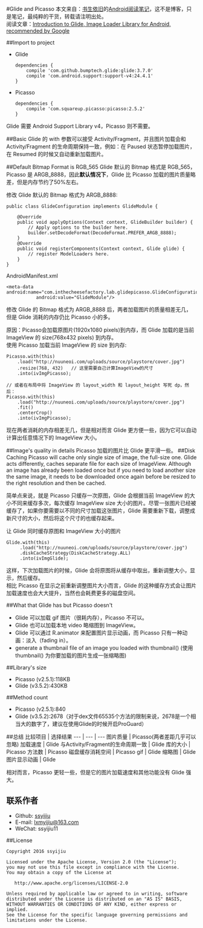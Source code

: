 #Glide and Picasso 
本文来自：[书生依旧](https://github.com/ssyijiu)的[Android阅读笔记](https://github.com/ssyijiu/Android-ReadingNotes)，这不是博客，只是笔记，最纯粹的干货，转载请注明出处。     
阅读文章：[Introduction to Glide, Image Loader Library for Android, recommended by Google](https://inthecheesefactory.com/blog/get-to-know-glide-recommended-by-google/en)

##Import to project
- Glide
    ```
    dependencies {
        compile 'com.github.bumptech.glide:glide:3.7.0'
        compile 'com.android.support:support-v4:24.4.1'
    }
    ```

- Picasso
    ```
    dependencies {
        compile 'com.squareup.picasso:picasso:2.5.2'
    }
    ```
Glide 需要 Android Support Library v4，Picasso 则不需要。 

##Basic
Glide 的 with 参数可以接受 Activity/Fragment，并且图片加载会和 Activity/Fragment 的生命周期保持一致，例如：在 Paused 状态暂停加载图片，在 Resumed 的时候又自动重新加载图片。

##Default Bitmap Format is RGB_565
Glide 默认的 Bitmap 格式是 RGB_565，Picasso 是 ARGB_8888，因此**默认情况下**，Glide 比 Picasso 加载的图片质量略差，但是内存节约了50%左右。

修改 Glide 默认的 Bitmap 格式为 ARGB_8888:  
```
public class GlideConfiguration implements GlideModule {

    @Override
    public void applyOptions(Context context, GlideBuilder builder) {
        // Apply options to the builder here.
        builder.setDecodeFormat(DecodeFormat.PREFER_ARGB_8888);
    }
    @Override
    public void registerComponents(Context context, Glide glide) {
        // register ModelLoaders here.
    }
}
```
AndroidManifest.xml

```
<meta-data android:name="com.inthecheesefactory.lab.glidepicasso.GlideConfiguration"
           android:value="GlideModule"/>
```
修改 Glide 的 Bitmap 格式为 ARGB_8888 后，两者加载图片的质量相差无几，但是 Glide 消耗的内存仍比 Picasso 小的多。  

原因：Picasso会加载原图片(1920x1080 pixels)到内存，而 Glide 加载的是当前 ImageView 的 size(768x432 pixels) 到内存。  
使用 Picasso 加载当前 ImageView 的 size 到内存:   
```
Picasso.with(this)
    .load("http://nuuneoi.com/uploads/source/playstore/cover.jpg")
    .resize(768, 432)   // 这里需要自己计算ImageView的尺寸
    .into(ivImgPicasso);

// 或者在布局中将 ImageView 的 layout_width 和 layout_height 写死 dp，然后：
Picasso.with(this)
    .load("http://nuuneoi.com/uploads/source/playstore/cover.jpg")
    .fit()
    .centerCrop()
    .into(ivImgPicasso);
```
现在两者消耗的内存相差无几，但是相对而言 Glide 更方便一些，因为它可以自动计算出任意情况下的 ImageView 大小。  

##Image's quality in details
Picasso 加载的图片比 Glide 更平滑一些。
##Disk Caching
Picasso will cache only single size of image, the full-size one. Glide acts differently, caches separate file for each size of ImageView. Although an image has already been loaded once but if you need to load another size the same image, it needs to be downloaded once again before be resized to the right resolution and then be cached.  

简单点来说，就是 Picasso 只缓存一次原图，Glide 会根据当前 ImageView 的大小不同来缓存多次，每次缓存 ImageView size 大小的图片。尽管一张图片已经被缓存了，如果你要需要以不同的尺寸加载这张图片，Glide 需要重新下载，调整成新尺寸的大小，然后将这个尺寸的也缓存起来。

让 Glide 同时缓存原图和 ImageView 大小的图片  
```
Glide.with(this)
     .load("http://nuuneoi.com/uploads/source/playstore/cover.jpg")
     .diskCacheStrategy(DiskCacheStrategy.ALL)
     .into(ivImgGlide);
```
这样，下次加载图片的时候，Glide 会将原图将从缓存中取出，重新调整大小，显示，然后缓存。  
相比 Picasso 在显示之前重新调整图片大小而言，Glide 的这种缓存方式会让图片加载速度也会大大提升，当然也会耗费更多的磁盘空间。  

##What that Glide has but Picasso doesn't
- Glide 可以加载 gif 图片（很耗内存），Picasso 不可以。
- Glide 也可以加载本地 video  略缩图到 ImageView。
- Glide 可以通过 R.animator 来配置图片显示动画，而 Picasso 只有一种动画：淡入（fading in）。
- generate a thumbnail file of an image you loaded with thumbnail()  (使用 thumbnail() 为你要加载的图片生成一张缩略图)

##Library's size
- Picasso (v2.5.1):118KB
- Glide (v3.5.2):430KB

##Method count 
- Picasso (v2.5.1):840 
- Glide (v3.5.2):2678（对于dex文件65535个方法的限制来说，2678是一个相当大的数字了，建议在使用Glide的时候开启ProGuard）  

##总结
比较项目 | 选择结果
--- | --- | ---
图片质量 | Picasso(两者差距几乎可以忽略)
加载速度 | Glide
与Activity/Fragment的生命周期一致 | Glide
库的大小 | Picasso
方法数 | Picasso
磁盘缓存消耗空间 | Picasso
gif | Glide
缩略图 | Glide
图片显示动画 | Glide

相对而言，Picasso 更轻一些，但是它的图片加载速度和其他功能没有 Glide 强大。

## 联系作者
- Github: [ssyijiu](https://github.com/ssyijiu)
- E-mail: lxmyijiu@163.com
- WeChat: ssyijiu11

##License

```
Copyright 2016 ssyijiu

Licensed under the Apache License, Version 2.0 (the "License");
you may not use this file except in compliance with the License.
You may obtain a copy of the License at

   http://www.apache.org/licenses/LICENSE-2.0

Unless required by applicable law or agreed to in writing, software
distributed under the License is distributed on an "AS IS" BASIS,
WITHOUT WARRANTIES OR CONDITIONS OF ANY KIND, either express or implied.
See the License for the specific language governing permissions and
limitations under the License.
```



